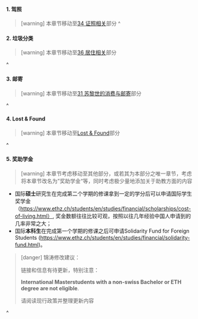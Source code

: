 #### **1. 驾照**
> [warning] 本章节移动至[34 证照相关](<34证照相关.md>)部分
^

#### **2. 垃圾分类**
> [warning] 本章节移动至[36 居住相关](<36居住相关.md>)部分

^

#### **3. 邮寄**

> [warning] 本章节移动至[31 苏黎世的消费与邮寄](<31苏黎世的消费与邮寄.md>)部分

^

#### **4. Lost & Found**
> [warning] 本章节移动至[Lost & Found](<LostFound.md>)部分


^

#### **5. 奖助学金**
> [warning] 本章节考虑移动至其他部分，或若其为本部分之唯一章节，考虑将本章节改名为”奖助学金“等，同时考虑极少量地添加关于助教方面的内容

- 国际**硕士**研究生在完成第二个学期的修课拿到一定的学分后可以申请国际学生奖学金（<https://www.ethz.ch/students/en/studies/financial/scholarships/cost-of-living.html）>, 奖金数额往往比较可观，按照以往几年经验中国人申请到的几率非常之大；
- 国际**本科生**在完成第一个学期的修课之后可申请Solidarity Fund for Foreign Students (<https://www.ethz.ch/students/en/studies/financial/solidarity-fund.html>)。

> [danger] 锦涛修改建议：
>
> 链接和信息有待更新，特别注意：
>
> **International Masterstudents with a non-​swiss Bachelor or ETH degree are not eligible**.
>
> 请阅读现行政策并整理更新内容

^
